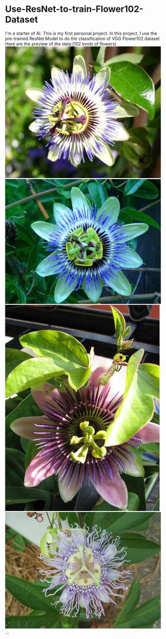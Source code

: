 # Use-ResNet-to-train-Flower102-Dataset
I'm a starter of AI. This is my first personal project.
In this project, I use the pre-trained ResNet Model to do the classification of VGG Flower102 dataset
Here are the preview of the data:(102 kinds of flowers)
![flower1](https://github.com/DumanHaoqian/Use-ResNet-to-train-Flower102-Dataset/blob/main/image_00001.jpg)
![flower2](https://github.com/DumanHaoqian/Use-ResNet-to-train-Flower102-Dataset/blob/main/image_00002.jpg)
![flower3](https://github.com/DumanHaoqian/Use-ResNet-to-train-Flower102-Dataset/blob/main/image_00003.jpg)
![flower4](https://github.com/DumanHaoqian/Use-ResNet-to-train-Flower102-Dataset/blob/main/image_00004.jpg)
...

